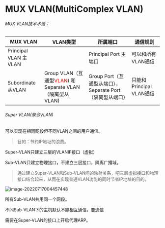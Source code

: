 # MUX VLAN(MultiComplex VLAN)



###### MUX VLAN技术术语：

| MUX VLAN              | VLAN类型                                                     | 所属端口                                                  | 通信规则                 |
| --------------------- | ------------------------------------------------------------ | --------------------------------------------------------- | ------------------------ |
| Principal VLAN 主VLAN |                                                              | Principal Port 主端口                                     | 可以和所有VLAN通信       |
| Subordinate 从VLAN    | Group VLAN（互通型<font color = red>VLAN</font>) 和 Separate VLAN （隔离型从VLAN) | Group Port（互通型从端口），Separate Port（隔离型从端口） | 只能和Principal VLAN通信 |

###### Super VLAN(聚合VLAN)

可以实现在相同网段但不同VLAN之间的用户通信。

> 目的：节约IP地址的浪费。

Super-VLAN只建立三层的VLANIF接口（虚拟）

Sub-VLAN只建立物理接口，不建立三层接口，隔离广播域。

> 通过建立Super-VLAN和Sub-VLAN间的映射关系，吧三层虚拟接口和物理接口结合起来，从而在实现普通VLAN功能的同时节省IP地址的目的。

![image-20220717004457448](C:\Users\yangc\AppData\Roaming\Typora\typora-user-images\image-20220717004457448.png)

所有Sub-VLAN共用同一个网段。

不同Sub-VLAN下的主机默认不能相互通信，要通信

需要在Super-VLAN的接口上开启代理ARP。